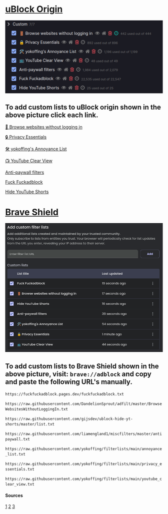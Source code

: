 # [uBlock Origin](https://ublockorigin.com/)

![ublock-image](/src/ublock-origin.png)

## To add custom lists to uBlock origin shown in the above picture click each link. 

[ 🚪 Browse websites without logging in](https://subscribe.adblockplus.org/?location=https://raw.githubusercontent.com/DandelionSprout/adfilt/master/BrowseWebsitesWithoutLoggingIn.txt&title=Browse%20websites%20without%20logging%20in)

[🔒 Privacy Essentials](https://subscribe.adblockplus.org/?location=https://raw.githubusercontent.com/yokoffing/filterlists/main/privacy_essentials.txt&title=Privacy%20Essentials)

[🛠️ yokoffing's Annoyance List](https://subscribe.adblockplus.org/?location=https://raw.githubusercontent.com/yokoffing/filterlists/main/annoyance_list.txt&title=yokoffing%27s%20Annoyance%20List)

[📺 YouTube Clear View](https://subscribe.adblockplus.org/?location=https://raw.githubusercontent.com/yokoffing/filterlists/main/youtube_clear_view.txt&title=YouTube%20Clear%20View)

[Anti-paywall filters](https://subscribe.adblockplus.org/?location=https://raw.githubusercontent.com/liamengland1/miscfilters/master/antipaywall.txt&title=Anti-paywall%20filters)

[Fuck Fuckadblock](https://subscribe.adblockplus.org/?location=https://fuckfuckadblock.pages.dev/fuckfuckadblock.txt?_=rawlist&title=Fuck%20Fuckadblock)

[Hide YouTube Shorts](https://subscribe.adblockplus.org/?location=https://raw.githubusercontent.com/gijsdev/ublock-hide-yt-shorts/master/list.txt?_=rawlist&title=Hide%20YouTube%20Shorts)

# [Brave Shield](https://brave.com/shields/)

![brave-shield-image](/src/brave-shield.png)

## To add custom lists to Brave Shield shown in the above picture, visit: `brave://adblock` and copy and paste the following URL's manually.

`https://fuckfuckadblock.pages.dev/fuckfuckadblock.txt`

`https://raw.githubusercontent.com/DandelionSprout/adfilt/master/BrowseWebsitesWithoutLoggingIn.txt`

`https://raw.githubusercontent.com/gijsdev/ublock-hide-yt-shorts/master/list.txt`

`https://raw.githubusercontent.com/liamengland1/miscfilters/master/antipaywall.txt`

`https://raw.githubusercontent.com/yokoffing/filterlists/main/annoyance_list.txt`

`https://raw.githubusercontent.com/yokoffing/filterlists/main/privacy_essentials.txt`

`https://raw.githubusercontent.com/yokoffing/filterlists/main/youtube_clear_view.txt`

#### Sources
[1](https://github.com/yokoffing/filterlists)
[2](https://github.com/gijsdev/ublock-hide-yt-shorts)
[3](https://github.com/bogachenko/fuckfuckadblock)